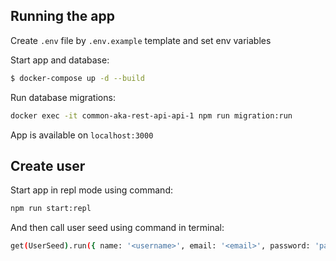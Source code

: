 
## Running the app

Create `.env` file by `.env.example` template and set env variables

Start app and database:
```bash
$ docker-compose up -d --build
```

Run database migrations:
```bash
docker exec -it common-aka-rest-api-api-1 npm run migration:run
```

App is available on `localhost:3000`


## Create user 

Start app in repl mode using command:

```bash
npm run start:repl
```


And then call user seed using command in terminal:

```bash
get(UserSeed).run({ name: '<username>', email: '<email>', password: 'password' })
```
